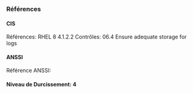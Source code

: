 ### Références

#### CIS
Références: RHEL 8 4.1.2.2
Contrôles: 06.4 Ensure adequate storage for logs

#### ANSSI
Référence ANSSI:

#### Niveau de Durcissement: 4
